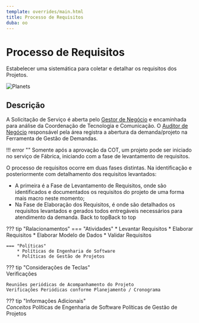 ```yaml
---
template: overrides/main.html
title: Processo de Requisitos
duba: oo
---
```


# Processo de Requisitos


Estabelecer uma sistemática para coletar e detalhar os requisitos dos Projetos.

<img src="../Disciplinas - Fluxo Requisitos.jpg" alt="Planets" usemap="#planetmap">

<map name="planetmap">
  <area shape="rect" coords="0,0,82,126" href="sun.htm" alt="Sun">
  <area shape="circle" coords="90,58,3" href="mercur.htm" alt="Mercury">
  <area shape="circle" coords="124,58,8" href="venus.htm" alt="Venus">
</map>



## Descrição

A Solicitação de Serviço é aberta pelo [Gestor de Negócio](ee.md) e encaminhada para análise da Coordenação de Tecnologia e Comunicação. 
O [Auditor de Negócio](ee.md) responsável pela área registra a abertura da demanda/projeto na Ferramenta de Gestão de Demandas.

!!! error  "" 
	Somente após a aprovação da COT, um projeto pode ser iniciado no serviço de Fábrica, iniciando com a fase de levantamento de requisitos.


O processo de requisitos ocorre em duas fases distintas. Na identificação e posteriormente com detalhamento dos requisitos levantados:


* A primeira é a Fase de Levantamento de Requisitos, onde são identificados e documentados os requisitos do projeto de uma forma mais macro neste momento;
* Na Fase de Elaboração dos Requisitos, é onde são detalhados os requisitos levantados e gerados todos entregáveis necessários para atendimento da demanda. Back to topBack to top

??? tip "Ralacionamentos"
    === "Atividades"
		* Levantar Requisitos 
		* Elaborar Requisitos 
		* Elaborar Modelo de Dados 
		* Validar Requisitos 
		
	=== "Políticas"
	    * Políticas de Engenharia de Software
		* Políticas de Gestão de Projetos

??? tip "Considerações de Teclas"  
    Verificações

    Reuniões periódicas de Acompanhamento do Projeto
    Verificações Periódicas conforme Planejamento / Cronograma 


??? tip "Informações Adicionais"  
    *Conceitos*	
    Políticas de Engenharia de Software
    Políticas de Gestão de Projetos
